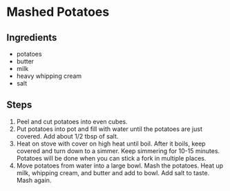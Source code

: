 # Mashed Potatoes

## Ingredients
* potatoes
* butter
* milk
* heavy whipping cream
* salt

## Steps
1. Peel and cut potatoes into even cubes.
2. Put potatoes into pot and fill with water until the potatoes are just covered. Add about 1/2 tbsp of salt.
3. Heat on stove with cover on high heat until boil. After it boils, keep covered and turn down to a simmer. Keep simmering for 10-15 minutes. Potatoes will be done when you can stick a fork in multiple places.
4. Move potatoes from water into a large bowl. Mash the potatoes. Heat up milk, whipping cream, and butter and add to bowl. Add salt to taste. Mash again.
